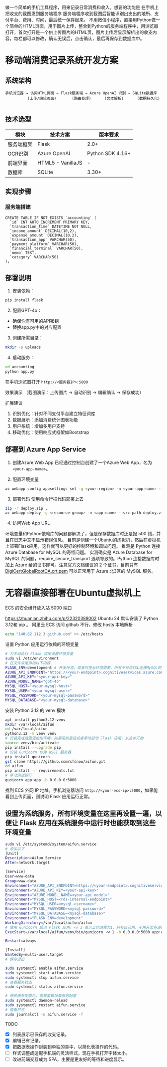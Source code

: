 做一个简单的手机工具程序，用来记录日常消费和收入。想要的功能是
在手机上把收支的截图发到服务端程序
服务端程序收到截图后智能识别出支出的地所、支付平台、费用、时间，最后统一保存起来。
不用微信小程序，直接用Python做一个简单的HTML页面，用于图片上传，整合到Python的服务端程序中，用浏览器打开，首次打开是一个供上传图片的HTML页，图片上传后显示解析出的收支内容，每栏都可以修改，确认无误后，点击确认，最后再保存到数据库中。



# 移动端消费记录系统开发方案

## 系统架构

```
手机浏览器 → 访问HTML页面 → Flask服务端 → Azure OpenAI 识别 → SQLite数据库
          (上传/编辑页面)       (路由处理)      (文本解析)      (数据持久化)


```

## 技术选型
| 模块         | 技术方案                                                                 | 版本要求          |
|--------------|--------------------------------------------------------------------------|-------------------|
| 服务端框架   | Flask                                                                   | 2.0+             |
| OCR识别     | Azure OpenAI                                                              | Python SDK 4.16+ |
| 前端界面     | HTML5 + VanillaJS                                                        | -                |
| 数据库       | SQLite                                                                  | 3.30+            |

## 实现步骤

### 服务端搭建
```mysql
CREATE TABLE IF NOT EXISTS `accounting` (
  `id` INT AUTO_INCREMENT PRIMARY KEY,
  `transaction_time` DATETIME NOT NULL,
  `income_amount` DECIMAL(10,2),
  `expense_amount` DECIMAL(10,2),
  `transaction_app` VARCHAR(50),
  `payment_platform` VARCHAR(50),
  `financial_terminal` VARCHAR(50),
  `memo` TEXT,
  `category` VARCHAR(50)
);
```

## 部署说明
1. 安装依赖：
```bash
pip install flask

```

2. 配置GPT-4o：
- 确保你有可用的API密钥
- 替换app.py中的对应配置

3. 创建所需目录：
```bash
mkdir -p uploads

```

4. 启动服务：
```bash
cd accounting
python app.py
```
在手机浏览器打开 `http://<服务器IP>:5000`

效果演示
（截图演示：上传图片 → 自动识别 → 编辑确认 → 保存成功）

扩展建议
1. 识别优化：针对不同支付平台建立特征词库
2. 数据展示：添加消费统计图表功能
3. 用户系统：增加多用户支持
4. 移动优化：使用响应式框架如Bootstrap

## 部署到 Azure App Service
1. 创建Azure Web App
已经通过控制台创建了一个Azure Web App，名为`<your-app-name>`。

2. 配置环境变量
```bash
az webapp config appsettings set -g <your-region> -n <your-app-name> --settings SCM_DO_BUILD_DURING_DEPLOYMENT="true" AZURE_API_ENDPOINT="https://<your-endpoint>.cognitiveservices.azure.com/" AZURE_API_KEY="<your-api-key>" MYSQL_HOST="<your-mysql-host>" MYSQL_USER="<your-mysql-user>" MYSQL_PASSWORD="<your-mysql-password>" MYSQL_DATABASE="<your-mysql-database>"
```
3. 部署代码
使用命令行把代码部署上去
```bash
zip -r deploy.zip .
az webapp deploy -g <resource-group> -n <app-name> --src-path deploy.zip --type zip
```
4. 访问Web App URL

环境变量和Python依赖库的问题都解决了，但是保存数据库时还是报 500 错，并且在日志中又不显示错误信息。
目前是创建一个Ubuntu的虚拟机，然后在虚拟机上部署Flask应用，这样就可以更好的控制环境和调试问题。
推测是 Python 连接 Azure Database for MySQL 的奇怪问题。
实测确实是 Azure Database for MySQL 的问题，require_secure_transport 选项导致的。Python 连接数据库时加上 Azure 给的证书即可。注意官方文档建议的 2 个证书，目前只有 [DigiCertGlobalRootCA.crt.pem](https://learn.microsoft.com/en-us/azure/mysql/flexible-server/how-to-connect-tls-ssl#download-the-public-ssl-certificate) 可以正常用于 Azure 北3区的 MySQL 服务。

# 无容器直接部署在Ubuntu虚拟机上
ECS 的安全组开放入站 5000 端口

https://zhuanlan.zhihu.com/p/22320388002
Ubuntu 24 默认安装了 Python 3.12和 pip 。
阿里云 ECS 访问 github 不行，修改 hosts 本地解析
```sh
echo "140.82.112.3 github.com" >> /etc/hosts
```

设置 Python 应用运行依赖的环境变量
```sh
# 为手动执行 Flask 应用设置环境变量
sudo vi /etc/environment
# 在文件末尾添加以下内容
FLASK_ENV=development # 开发环境，或者阿里云环境需要，所有不开启SSL连接MySQL的都要设置
AZURE_API_ENDPOINT="https://<your-endpoint>.cognitiveservices.azure.com/"
AZURE_API_KEY="<your-api-key>"
AZURE_MODEL_NAME="gpt-4o"
MYSQL_HOST="<your-mysql-host>"
MYSQL_USER="<your-mysql-user>"
MYSQL_PASSWORD="<your-mysql-password>"
MYSQL_DATABASE="<your-mysql-database>"
```

安装 Python 3.12 的 venv 模块
```sh
apt install python3.12-venv
mkdir /var/local/aifun
cd /var/local/aifun
python3.12 -m venv venv
# 安装完成后激活虚拟环境，如果系统重启或者手动启动 Flask 应用，从这步开始
source venv/bin/activate
pip install --upgrade pip
# 安装 Gunicorn 作为 WSGI 服务器
pip install gunicorn
git clone https://github.com/xfsnow/aifun.git
cd aifun
pip install -r requirements.txt
# 手动测试运行
gunicorn app:app -b 0.0.0.0:5000
```
找到 ECS 外网 IP 地址，手机浏览器访问 `http://<your-ecs-ip>:5000`，如果能看到上传页面，则说明 Flask 应用运行正常。

## 设置为系统服务，所有环境变量在这里再设置一遍，以便让 Flask 应用在系统服务中运行时也能获取到这些环境变量
```sh
sudo vi /etc/systemd/system/aifun.service
# 添加以下
[Unit]
Description=Aifun Service
After=network.target

[Service]
User=www-data
Group=www-data
Environment="AZURE_API_ENDPOINT=https://<your-endpoint>.cognitiveservices.azure.com/"
Environment="AZURE_API_KEY=<your-api-key>"
Environment="AZURE_MODEL_NAME=<your-api-model>"
Environment="MYSQL_HOST=<rds-internal-endpoint>"
Environment="MYSQL_USER=<mysql-username>"
Environment="MYSQL_PASSWORD=<mysql-password>"
Environment="MYSQL_DATABASE=<mysql-database>"
Environment="FLASK_ENV=development"
WorkingDirectory=/var/local/aifun/aifun
# 使用 Gunicorn 启动 Flask 应用。-w 1 表示工作进程为1，只有自己用，不用开太多进程。
ExecStart=/var/local/aifun/venv/bin/gunicorn -w 1 -b 0.0.0.0:5000 app:app

Restart=always

[Install]
WantedBy=multi-user.target
# 保存退出

sudo systemctl enable aifun.service
sudo systemctl start aifun.service
sudo systemctl stop aifun.service
# 查看服务状态
sudo systemctl status aifun.service

# 修改服务配置后，需要重新加载服务配置
sudo systemctl daemon-reload
sudo systemctl restart aifun.service
# 查看日志
sudo journalctl -u aifun.service -f

```
TODO
- [X] 列表展示已保存的收支记录。
- [X] 编辑已有记录。
- [X] 把数据表操作封装到单独的类中，以简化表操作的代码。
- [ ] 样式调整成适配手机端的灵活样式，现在手机打开字体太小。
- [ ] 改进前端交互成为 SPA，主要是更友好的等待和进度显示。